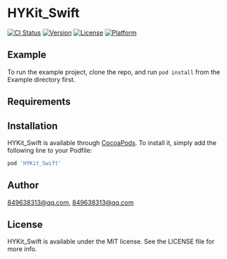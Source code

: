 # HYKit_Swift

[![CI Status](https://img.shields.io/travis/849638313@qq.com/HYKit_Swift.svg?style=flat)](https://travis-ci.org/849638313@qq.com/HYKit_Swift)
[![Version](https://img.shields.io/cocoapods/v/HYKit_Swift.svg?style=flat)](https://cocoapods.org/pods/HYKit_Swift)
[![License](https://img.shields.io/cocoapods/l/HYKit_Swift.svg?style=flat)](https://cocoapods.org/pods/HYKit_Swift)
[![Platform](https://img.shields.io/cocoapods/p/HYKit_Swift.svg?style=flat)](https://cocoapods.org/pods/HYKit_Swift)

## Example

To run the example project, clone the repo, and run `pod install` from the Example directory first.

## Requirements

## Installation

HYKit_Swift is available through [CocoaPods](https://cocoapods.org). To install
it, simply add the following line to your Podfile:

```ruby
pod 'HYKit_Swift'
```

## Author

849638313@qq.com, 849638313@qq.com

## License

HYKit_Swift is available under the MIT license. See the LICENSE file for more info.
